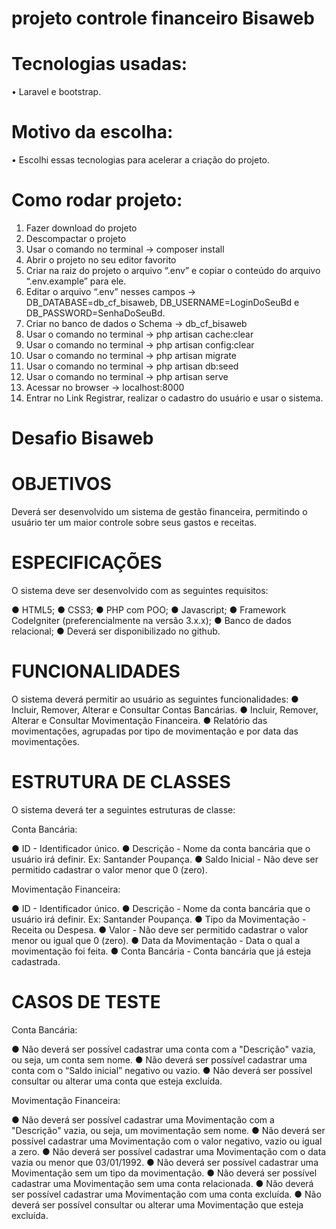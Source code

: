 # projeto controle financeiro Bisaweb

# Tecnologias usadas: #
 
•	Laravel e bootstrap.

# Motivo da escolha: #

•	Escolhi essas tecnologias para acelerar a criação do projeto.

# Como rodar projeto: #
1.	Fazer download do projeto
2.	Descompactar o projeto
3.	Usar o comando no terminal -> composer install
4.	Abrir o projeto no seu editor favorito
5.	Criar na raiz do projeto o arquivo “.env” e copiar o conteúdo do arquivo “.env.example” para ele.
6.	Editar o arquivo “.env” nesses campos -> DB_DATABASE=db_cf_bisaweb,  DB_USERNAME=LoginDoSeuBd e DB_PASSWORD=SenhaDoSeuBd.
7.	Criar no banco de dados o Schema -> db_cf_bisaweb
8.	Usar o comando no terminal -> php artisan cache:clear
9.	Usar o comando no terminal -> php artisan config:clear
10.	Usar o comando no terminal -> php artisan migrate
11.	Usar o comando no terminal -> php artisan db:seed
12.	Usar o comando no terminal -> php artisan serve
13.	Acessar no browser -> localhost:8000
14.	Entrar no Link Registrar, realizar o cadastro do usuário e usar o sistema.

# Desafio Bisaweb #

# OBJETIVOS #

Deverá ser desenvolvido um sistema de gestão financeira, permitindo o usuário ter um maior controle sobre seus gastos e receitas.

# ESPECIFICAÇÕES #

O sistema deve ser desenvolvido com as seguintes requisitos:

●	HTML5;
●	CSS3;
●	PHP com POO;
●	Javascript;
●	Framework CodeIgniter (preferencialmente na versão 3.x.x);
●	Banco de dados relacional;
●	Deverá ser disponibilizado no github.

# FUNCIONALIDADES #

O sistema deverá permitir ao usuário as seguintes funcionalidades:
●	Incluir, Remover, Alterar e Consultar Contas Bancárias.
●	Incluir, Remover, Alterar e Consultar Movimentação Financeira.
●	Relatório das movimentações, agrupadas por tipo de movimentação e por data das movimentações.

# ESTRUTURA DE CLASSES #

O sistema deverá ter a seguintes estruturas de classe:

Conta Bancária:

●	ID - Identificador único.
●	Descrição - Nome da conta bancária que o usuário irá definir. Ex: Santander Poupança.
●	Saldo Inicial - Não deve ser permitido cadastrar o valor menor que 0 (zero).

Movimentação Financeira:

●	ID - Identificador único. 
●	Descrição - Nome da conta bancária que o usuário irá definir. Ex: Santander Poupança.
●	Tipo da Movimentação - Receita ou Despesa.
●	Valor - Não deve ser permitido cadastrar o valor menor ou igual que 0 (zero).
●	Data da Movimentação - Data o qual a movimentação foi feita.
●	Conta Bancária - Conta bancária que já esteja cadastrada.

# CASOS DE TESTE #

Conta Bancária:

●	Não deverá ser possível cadastrar uma conta com a "Descrição" vazia, ou seja, um conta sem nome.
●	Não deverá ser possível cadastrar uma conta com o “Saldo inicial” negativo ou vazio.
●	Não deverá ser possível consultar ou alterar uma conta que esteja excluída.

Movimentação Financeira:

●	Não deverá ser possível cadastrar uma Movimentação com a "Descrição" vazia, ou seja, um movimentação sem nome.
●	Não deverá ser possível cadastrar uma Movimentação com o valor negativo, vazio ou igual a zero.
●	Não deverá ser possível cadastrar uma Movimentação com o data vazia ou menor que 03/01/1992.
●	Não deverá ser possível cadastrar uma Movimentação sem um tipo da movimentação.
●	Não deverá ser possível cadastrar uma Movimentação sem uma conta relacionada.
●	Não deverá ser possível cadastrar uma Movimentação com uma conta excluída.
●	Não deverá ser possível consultar ou alterar uma Movimentação que esteja excluída.
